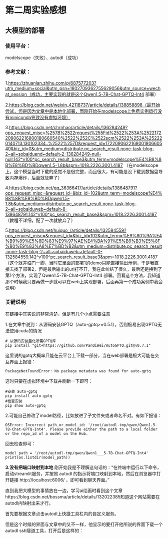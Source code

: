 # 第二周实验感想
## 大模型的部署

### 使用平台：
modelscope（失败）、autodl（成功）

### 参考文献：

1.https://zhuanlan.zhihu.com/p/687577203?utm_medium=social&utm_psn=1802709362755629056&utm_source=wechat_session（成功，主要实现的就是这个Qwen1.5-7B-Chat-GPTQ-Int4 部署）

2.https://blog.csdn.net/weixin_42118737/article/details/138858898（最开始尝试，但是因为文章中是本地化部署，而刚开始在modelscope上免费实例运行没有miniconda导致没有虚拟环境）

3.https://blog.csdn.net/chrnhao/article/details/136284249?ops_request_misc=%257B%2522request%255Fid%2522%253A%2522172209062216800180660540%2522%252C%2522scm%2522%253A%252220140713.130102334..%2522%257D&request_id=172209062216800180660540&biz_id=0&utm_medium=distribute.pc_search_result.none-task-blog-2~all~sobaiduend~default-2-136284249-null-null.142^v100^pc_search_result_base3&utm_term=modelscope%E4%B8%8B%E8%BD%BDqwen1.5-1.8b&spm=1018.2226.3001.4187
（在modelscope上，这个模型当时下载的感觉不是很完整，而且很大，有可能是没下载到数据盘导致内存爆炸，后面就放弃了）

4.https://blog.csdn.net/qq_36366417/article/details/138648791?ops_request_misc=&request_id=&biz_id=102&utm_term=modelscope%E4%B8%8B%E8%BD%BDqwen1.5-1.8b&utm_medium=distribute.pc_search_result.none-task-blog-2~all~sobaiduweb~default-8-138648791.142^v100^pc_search_result_base3&spm=1018.2226.3001.4187
（教程不详细，配了一次就放弃了）

5.https://blog.csdn.net/huiguo_/article/details/132584559?ops_request_misc=&request_id=&biz_id=102&utm_term=%E9%80%9A%E4%B9%89%E5%8D%83%E9%97%AE%E4%BA%91%E5%B9%B3%E5%8F%B0%E9%83%A8%E7%BD%B2&utm_medium=distribute.pc_search_result.none-task-blog-2~all~sobaiduweb~default-0-132584559.142^v100^pc_search_result_base3&spm=1018.2226.3001.4187
（这个就差临门一脚，当时它里面的部署1的demo只能直接输出示例，于是我直接去找了部署2，但是最后输出的url打不开，我在此纠结了很久，最后还是换到了第1个方法，实现了Qwen1.5-7B-Chat-GPTQ-Int4 部署。回看这个方法，我知道那个时候我只要再做一步就可以在web上实现部署，后面再第一个成功案例中我会说明）

### 关键说明

在链接中其实说的非常清楚，但是有几个小点需要注意

1.在文章中说到：从源码安装GPTQ（auto-gptq>=0.5.1），否则极易出现GPTQ无法使用cuda的情况
```
# 从源码安装量化所需GPTQ库
pip install "git+https://github.com/PanQiWei/AutoGPTQ.git@v0.7.1"
```
这里说的gptq大概率只能在云平台上下载一部分，当在web部署是极大可能在交互界面上报错：
```
PackageNotFoundError: No package metadata was found for auto-gptq
```
这时只要在虚拟环境中下载并刷新一下即可：
```
#安装 auto-gptq
pip install auto-gptq
#检查安装
pip show auto-gptq
```
2.可能自己修改了model路径，比如放进了子文件夹或者命名不对。有如下报错：
```
OSError: Incorrect path_or_model_id: '/root/autodl-tmp/qwen/Qwen1.5-7B-Chat-GPTQ-Int4'. Please provide either the path to a local folder or the repo_id of a model on the Hub.
```
回去检查即可：
```
model_path = '/root/autodl-tmp/qwen/Qwen1___5-7B-Chat-GPTQ-Int4'  
print(os.listdir(model_path))  
```
**3.没有把端口映射到本地**
刚开始我是不理解这句话的：“在终端中运行以下命令，启动streamlit服务，并按照 autodl 的指示将端口映射到本地，然后在浏览器中打开链接 http://localhost:6006/ ，即可看到聊天界面。”

直到我把大模型的事情放在一边，学习ai绘画时看到这个文章https://blog.csdn.net/bossma/article/details/132022385知道这个网站需要在autodl内映射出来才行。

首先要根据文章点击autodl上快捷工具栏内的自定义服务。

但是这个时候的界面与文章中的又不一样，他显示的要打开他所说的界面下载一个autodl ssh隧道工具，打开后是这样的：
